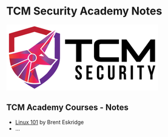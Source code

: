 # TCM Security Academy Notes

![academy.tcm-sec.com - © TCM Security](.gitbook/assets/tcmsecuritycovermid.png)

## TCM Academy Courses - Notes

* [Linux 101](linux-101/README.md) by Brent Eskridge
* ...

